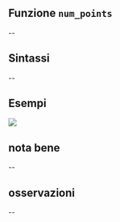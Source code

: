 ## Funzione `num_points`

--

## Sintassi

--

## Esempi

<img src="/img/geometria/xxx/num_points1.png">

## nota bene

--

## osservazioni

--